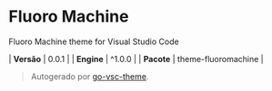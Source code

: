 # Fluoro Machine

Fluoro Machine theme for Visual Studio Code

| **Versão** | 0.0.1 |
| **Engine** | ^1.0.0 |
| **Pacote** | theme-fluoromachine |

> Autogerado por [go-vsc-theme](https://github.com/natalbu/go-vsc-theme).
